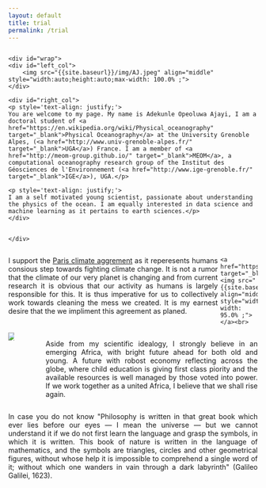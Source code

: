 ```yaml
---
layout: default
title: trial
permalink: /trial
---
```

<style type="text/css">
#wrap {
width:750px;
margin:0 auto;
}
#left_col {
float:left;
width:auto;height:auto;max-width: 20.0% ;
}
#right_col {
float:right;
width:auto;height:auto;max-width: 79.0% ;
}
#lleft_col {
float:left;
width:auto;height:auto;max-width: 84.0% ;
}
#rright_col {
float:right;
width:auto;height:auto;max-width: 15.0% ;
}
#llleft_col {
float:left;
width:auto;height:auto;max-width: 15.0% ;
}
#rrright_col {
float:right;
width:auto;height:auto;max-width: 85.0% ;
}
</style>

<div style="display: flex;">

    <div id="wrap">
    <div id="left_col">
        <img src="{{site.baseurl}}/img/AJ.jpeg" align="middle" style="width:auto;height:auto;max-width: 100.0% ;"> 
    </div>

    <div id="right_col">
    <p style='text-align: justify;'>
    You are welcome to my page. My name is Adekunle Opeoluwa Ajayi, I am a doctoral student of <a href="https://en.wikipedia.org/wiki/Physical_oceanography" target="_blank">Physical Oceanography</a> at the University Grenoble Alpes, (<a href="http://www.univ-grenoble-alpes.fr/" target="_blank">UGA</a>) France. I am a member of <a href="http://meom-group.github.io/" target="_blank">MEOM</a>, a computational oceanography research group of the Institut des Géosciences de l'Environnement (<a href="http://www.ige-grenoble.fr/" target="_blank">IGE</a>), UGA.</p>

    <p style='text-align: justify;'>
    I am a self motivated young scientist, passionate about understanding the physics of the ocean. I am equally interested in data science and machine learning as it pertains to earth sciences.</p>
    </div>


    </div>
</div>

<!---
 
 -->

<div style="display: flex;">

<div id="wrap">

<div id="lleft_col">
<p style='text-align: justify;'>
I support the <a href="https://en.wikipedia.org/wiki/Paris_Agreement" target="_blank"> Paris climate aggrement</a> as it reperesents humans consious step towards fighting climate change. It is not a rumor that the climate of our very planet is changing and from current research it is obvious that our activity as humans is largely responsible for this. It is thus imperative for us to collectively work towards cleaning the mess we created.  It is my earnest desire that the we impliment this agreement as planed.</p>

</div>
<div id="rright_col">

    <a href="https://en.wikipedia.org/wiki/Climate_change" target="_blank"><img src="{{site.baseurl}}/img/climate_change.jpg" align="middle" style="width:auto;height:auto;max-width: 95.0% ;"> </a><br>
</div>


</div>
</div>

<!---
 
 -->

<div style="display: flex;">

<div id="wrap">
<div id="llleft_col">
    <img src="{{site.baseurl}}/img/Africa_1.jpeg" align="middle" style="width:auto;height:auto;max-width: 75.0% ;"> <br>
</div>

<div id="rrright_col">
<p style='text-align: justify;'>
Aside from my scientific idealogy, I strongly believe in an emerging Africa, with bright future ahead for both old and young. A future with robost economy reflecting across the globe, where child education is giving first class piority and the available resources is well managed by those voted into power. If we work together as a united Africa, I believe that we shall rise again.</p>


</div>
</div>
</div>
<p style='text-align: justify;'>
In case you do not know "Philosophy is written in that great book which ever lies before our eyes — I mean the universe — but we cannot understand it if we do not first learn the language and grasp the symbols, in which it is written. This book of nature is written in the language of mathematics, and the symbols are triangles, circles and other geometrical figures, without whose help it is impossible to comprehend a single word of it; without which one wanders in vain through a dark labyrinth" (Galileo Galilei, 1623).
</p>



<!---
 
 -->






